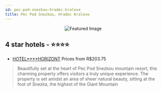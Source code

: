 ```yaml
---
id: pec-pod-snezkou-hradec-kralove
title: Pec Pod Snezkou, Hradec Kralove
---
```


<center><img src="https://i.travelapi.com/hotels/20000000/19800000/19793300/19793211/ebf1fbbf_z.jpg" alt="Featured Image" /></center>


##  4 star hotels - ⭐️⭐️⭐️⭐️

-    [HOTEL****HORIZONT](https://us.hurb.com/hotels/pec-pod-snezkou/hotel-horizont-JNP-JP188168?cmp=18055) Prices from R$203.75
   > Beautifully set at the heart of Pec Pod Snezkou mountain resort, this charming property offers visitors a truly unique experience. The property is set amidst an area of sheer natural beauty, sitting at the foot of Snezka, the highest of the Giant Mountain
